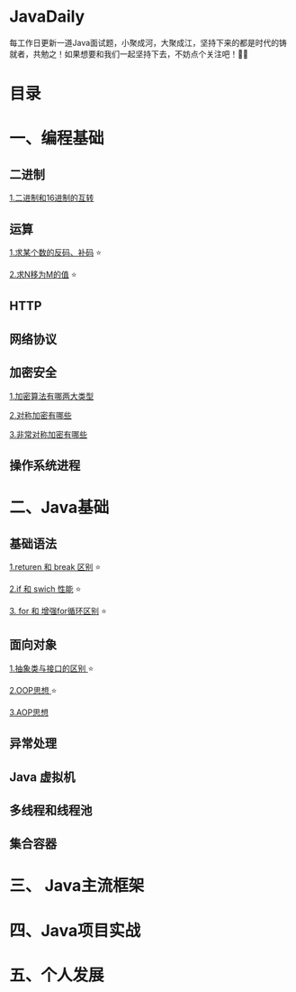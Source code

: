 # JavaDaily

每工作日更新一道Java面试题，小聚成河，大聚成江，坚持下来的都是时代的铸就者，共勉之！如果想要和我们一起坚持下去，不妨点个关注吧！🏳️‍🌈

# 目录
# 一、编程基础

## 二进制
[1.二进制和16进制的互转]() 


## 运算
[1.求某个数的反码、补码]()  ⭐️

[2.求N移为M的值]()  ⭐️

## HTTP
## 网络协议
## 加密安全

[1.加密算法有哪两大类型]() 

[2.对称加密有哪些]() 

[3.非常对称加密有哪些]() 

## 操作系统进程

# 二、Java基础

## 基础语法

[1.returen 和 break 区别]() ⭐️

[2.if 和 swich 性能]() ⭐️

[3. for 和 增强for循环区别]() ⭐️


## 面向对象

[1.抽象类与接口的区别 ]() ⭐️

[2.OOP思想 ]() ⭐️

[3.AOP思想 ]() 


## 异常处理

## Java 虚拟机

## 多线程和线程池

## 集合容器

# 三、 Java主流框架



# 四、Java项目实战

# 五、个人发展

